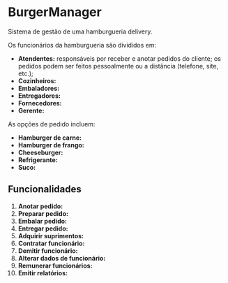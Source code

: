 # BurgerManager
Sistema de gestão de uma hamburgueria delivery.

Os funcionários da hamburgueria são divididos em:
- **Atendentes:** responsáveis por receber e anotar pedidos do cliente; os pedidos
podem ser feitos pessoalmente ou a distância (telefone, site, etc.);
- **Cozinheiros:**
- **Embaladores:**
- **Entregadores:**
- **Fornecedores:**
- **Gerente:**

As opções de pedido incluem:
- **Hamburger de carne:**
- **Hamburger de frango:**
- **Cheeseburger:**
- **Refrigerante:**
- **Suco:**

## Funcionalidades
1. **Anotar pedido:**
2. **Preparar pedido:**
3. **Embalar pedido:**
4. **Entregar pedido:**
5. **Adquirir suprimentos:**
6. **Contratar funcionário:**
7. **Demitir funcionário:**
8. **Alterar dados de funcionário:**
9. **Remunerar funcionários:**
10. **Emitir relatórios:**
